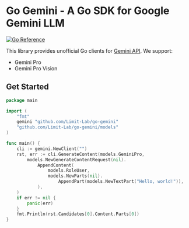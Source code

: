 # Go Gemini - A Go SDK for Google Gemini LLM


[![Go Reference](https://pkg.go.dev/badge/github.com/Limit-LAB/go-gemini.svg)](https://pkg.go.dev/github.com/Limit-LAB/go-gemini)

This library provides unofficial Go clients for [Gemini API](https://ai.google.dev/tutorials/rest_quickstart). We support:

* Gemini Pro
* Gemini Pro Vision

## Get Started

```go
package main

import (
	"fmt"
	gemini "github.com/Limit-Lab/go-gemini"
	"github.com/Limit-Lab/go-gemini/models"
)

func main() {
	cli := gemini.NewClient("")
	rst, err := cli.GenerateContent(models.GeminiPro,
		models.NewGenerateContentRequest(nil).
			AppendContent(
				models.RoleUser,
				models.NewParts(nil).
					AppendPart(models.NewTextPart("Hello, world!")),
			),
	)
	if err != nil {
		panic(err)
	}
	fmt.Println(rst.Candidates[0].Content.Parts[0])
}

```
